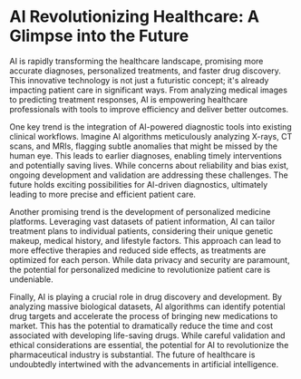 # AI Revolutionizing Healthcare: A Glimpse into the Future

AI is rapidly transforming the healthcare landscape, promising more accurate diagnoses, personalized treatments, and faster drug discovery.  This innovative technology is not just a futuristic concept; it's already impacting patient care in significant ways.  From analyzing medical images to predicting treatment responses, AI is empowering healthcare professionals with tools to improve efficiency and deliver better outcomes.

One key trend is the integration of AI-powered diagnostic tools into existing clinical workflows.  Imagine AI algorithms meticulously analyzing X-rays, CT scans, and MRIs, flagging subtle anomalies that might be missed by the human eye. This leads to earlier diagnoses, enabling timely interventions and potentially saving lives.  While concerns about reliability and bias exist, ongoing development and validation are addressing these challenges.  The future holds exciting possibilities for AI-driven diagnostics, ultimately leading to more precise and efficient patient care.

Another promising trend is the development of personalized medicine platforms.  Leveraging vast datasets of patient information, AI can tailor treatment plans to individual patients, considering their unique genetic makeup, medical history, and lifestyle factors.  This approach can lead to more effective therapies and reduced side effects, as treatments are optimized for each person.  While data privacy and security are paramount, the potential for personalized medicine to revolutionize patient care is undeniable.

Finally, AI is playing a crucial role in drug discovery and development.  By analyzing massive biological datasets, AI algorithms can identify potential drug targets and accelerate the process of bringing new medications to market.  This has the potential to dramatically reduce the time and cost associated with developing life-saving drugs.  While careful validation and ethical considerations are essential, the potential for AI to revolutionize the pharmaceutical industry is substantial.  The future of healthcare is undoubtedly intertwined with the advancements in artificial intelligence.
